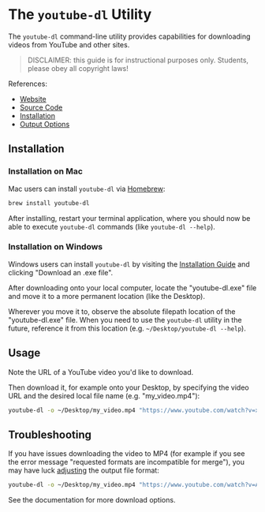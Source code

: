 # The `youtube-dl` Utility

The `youtube-dl` command-line utility provides capabilities for downloading videos from YouTube and other sites.

> DISCLAIMER: this guide is for instructional purposes only. Students, please obey all copyright laws!

References:

  + [Website](http://ytdl-org.github.io/youtube-dl/)
  + [Source Code](https://github.com/ytdl-org/youtube-dl)
  + [Installation](https://github.com/ytdl-org/youtube-dl#installation)
  + [Output Options](https://github.com/ytdl-org/youtube-dl#output-template)

## Installation

### Installation on Mac

Mac users can install `youtube-dl` via [Homebrew](/notes/clis/brew.md):

```sh
brew install youtube-dl
```

After installing, restart your terminal application, where you should now be able to execute `youtube-dl` commands (like `youtube-dl --help`).

### Installation on Windows

Windows users can install `youtube-dl` by visiting the [Installation Guide](https://github.com/ytdl-org/youtube-dl#installation) and clicking "Download an .exe file".

After downloading onto your local computer, locate the "youtube-dl.exe" file and move it to a more permanent location (like the Desktop).

Wherever you move it to, observe the absolute filepath location of the "youtube-dl.exe" file. When you need to use the `youtube-dl` utility in the future, reference it from this location (e.g. `~/Desktop/youtube-dl --help`).

## Usage

Note the URL of a YouTube video you'd like to download.

Then download it, for example onto your Desktop, by specifying the video URL and the desired local file name (e.g. "my_video.mp4"):

```sh
youtube-dl -o ~/Desktop/my_video.mp4 "https://www.youtube.com/watch?v=x7X9w_GIm1s"
```

## Troubleshooting

If you have issues downloading the video to MP4 (for example if you see the error message "requested formats are incompatible for merge"), you may have luck [adjusting](https://askubuntu.com/questions/806258/requested-formats-are-incompatible-for-merge) the output file format:

```sh
youtube-dl -o ~/Desktop/my_video.mp4 "https://www.youtube.com/watch?v=ABC123" -f 'bestvideo[ext=mp4]+bestaudio[ext=m4a]'
```

See the documentation for more download options.


